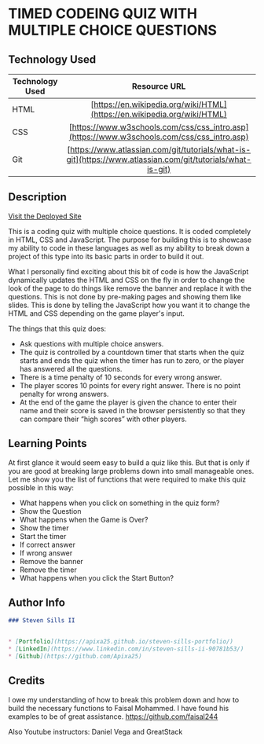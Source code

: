 # TIMED CODEING QUIZ WITH MULTIPLE CHOICE QUESTIONS

## Technology Used 

| Technology Used         | Resource URL           | 
| ------------- |:-------------:| 
| HTML    | [https://en.wikipedia.org/wiki/HTML](https://en.wikipedia.org/wiki/HTML) | 
| CSS     | [https://www.w3schools.com/css/css_intro.asp](https://www.w3schools.com/css/css_intro.asp)      |   
| Git | [https://www.atlassian.com/git/tutorials/what-is-git](https://www.atlassian.com/git/tutorials/what-is-git)     |    

## Description 

[Visit the Deployed Site](https://apixa25.github.io/code-quiz/)

This is a coding quiz with multiple choice questions.  It is coded completely in HTML, CSS and JavaScript.  The purpose for building this is to showcase my ability to code in these languages as well as my ability to break down a project of this type into its basic parts in order to build it out. 

What I personally find exciting about this bit of code is how the JavaScript dynamically updates the HTML and CSS on the fly in order to change the look of the page to do things like remove the banner and replace it with the questions.  This is not done by pre-making pages and showing them like slides.  This is done by telling the JavaScript how you want it to change the HTML and CSS depending on the game player's input. 

The things that this quiz does:
* Ask questions with multiple choice answers.
* The quiz is controlled by a countdown timer that starts when the quiz starts and ends the quiz when the timer has run to zero, or the player has answered all the questions.
* There is a time penalty of 10 seconds for every wrong answer. 
* The player scores 10 points for every right answer. There is no point penalty for wrong answers.
* At the end of the game the player is given the chance to enter their name and their score is saved in the browser persistently so that they can compare their “high scores” with other players.

## Learning Points 



At first glance it would seem easy to build a quiz like this.  But that is only if you are good at breaking large problems down into small manageable ones.  Let me show you the list of functions that were required to make this quiz possible in this way:

* What happens when you click on something in the quiz form?
* Show the Question
* What happens when the Game is Over?
* Show the timer 
* Start the timer 
* If correct answer
* If wrong answer
* Remove the banner
* Remove the timer 
* What happens when you click the Start Button?





## Author Info

```md
### Steven Sills II 


* [Portfolio](https://apixa25.github.io/steven-sills-portfolio/)
* [LinkedIn](https://www.linkedin.com/in/steven-sills-ii-90781b53/)
* [Github](https://github.com/Apixa25)
```


## Credits

I owe my understanding of how to break this problem down and how to build the necessary functions to Faisal Mohammed. I have found his examples to be of great assistance. https://github.com/faisal244 

Also Youtube instructors: Daniel Vega and GreatStack


